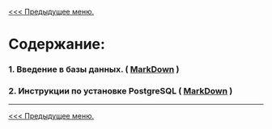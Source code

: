 [<<< Предыдущее меню.](..%2F..%2FDataBase_info.md)

# Содержание:

### 1. Введение в базы данных. ( [MarkDown](/study_materials/DataBase/PostgreSQL/Netology/materials/Netology_PostgreSQL.md) )

### 2. Инструкции по установке PostgreSQL ( [MarkDown](/study_materials/DataBase/PostgreSQL/Netology/materials/Netology_PostgreSQL_install.md) )

***
[<<< Предыдущее меню.](..%2F..%2FDataBase_info.md)
